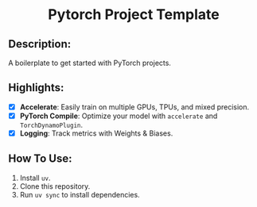<h1 align="center">Pytorch Project Template</h1>

## Description:
A boilerplate to get started with PyTorch projects.

## Highlights:
- [x] **Accelerate**: Easily train on multiple GPUs, TPUs, and mixed precision.
- [x] **PyTorch Compile**: Optimize your model with `accelerate` and `TorchDynamoPlugin`.
- [x] **Logging**: Track metrics with Weights & Biases.

## How To Use:
1. Install `uv`.
2. Clone this repository.
3. Run `uv sync` to install dependencies.
